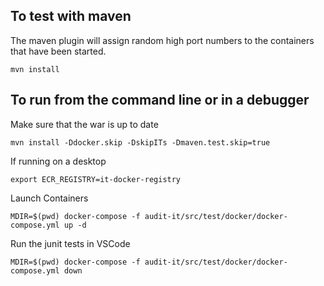 ## To test with maven

The maven plugin will assign random high port numbers to the containers that have been started.
```
mvn install
```

## To run from the command line or in a debugger

Make sure that the war is up to date
```
mvn install -Ddocker.skip -DskipITs -Dmaven.test.skip=true
```

If running on a desktop
```
export ECR_REGISTRY=it-docker-registry
```

Launch Containers
```
MDIR=$(pwd) docker-compose -f audit-it/src/test/docker/docker-compose.yml up -d
```

Run the junit tests in VSCode

```
MDIR=$(pwd) docker-compose -f audit-it/src/test/docker/docker-compose.yml down
```
